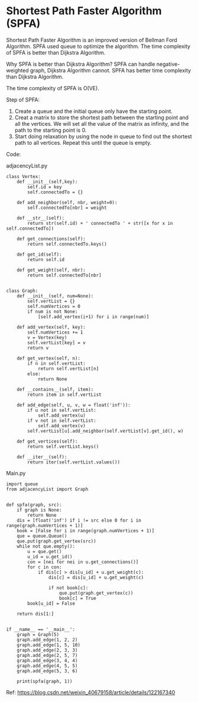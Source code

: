 # Shortest Path Faster Algorithm (SPFA)

Shortest Path Faster Algorithm is an improved version of Bellman Ford Algorithm.
SPFA used queue to optimize the algorithm. The time complexity of SPFA is better than Dijkstra Algorithm.

Why SPFA is better than Dijkstra Algorithm?
SPFA can handle negative-weighted graph, Dijkstra Algorithm cannot.
SPFA has better time complexity than Dijkstra Algorithm.

The time complexity of SPFA is O(VE).

Step of SPFA:
1. Create a queue and the initial queue only have the starting point.
2. Creat a matrix to store the shortest path between the starting point and all the vertices. We will set all the value of the matrix as infinity, and the path to the starting point is 0.
3. Start doing relaxation by using the node in queue to find out the shortest path to all vertices. Repeat this until the queue is empty.

Code:

adjacencyList.py
```python3
class Vertex:
    def __init__(self,key):
        self.id = key
        self.connectedTo = {}
 
    def add_neighbor(self, nbr, weight=0):
        self.connectedTo[nbr] = weight
 
    def __str__(self):
        return str(self.id) + ' connectedTo ' + str([x for x in self.connectedTo])
 
    def get_connections(self):
        return self.connectedTo.keys()
 
    def get_id(self):
        return self.id
 
    def get_weight(self, nbr):
        return self.connectedTo[nbr]
 
 
class Graph:
    def __init__(self, num=None):
        self.vertList = {}
        self.numVertices = 0
        if num is not None:
            [self.add_vertex(i+1) for i in range(num)]
 
    def add_vertex(self, key):
        self.numVertices += 1
        v = Vertex(key)
        self.vertList[key] = v
        return v
 
    def get_vertex(self, n):
        if n in self.vertList:
            return self.vertList[n]
        else:
            return None
 
    def __contains__(self, item):
        return item in self.vertList
 
    def add_edge(self, u, v, w = float('inf')):
        if u not in self.vertList:
            self.add_vertex(u)
        if v not in self.vertList:
            self.add_vertex(v)
        self.vertList[u].add_neighbor(self.vertList[v].get_id(), w)
 
    def get_vertices(self):
        return self.vertList.keys()
 
    def __iter__(self):
        return iter(self.vertList.values())
```

Main.py
```python3
import queue
from adjacencyList import Graph
 
 
def spfa(graph, src):
    if graph is None:
        return None
    dis = [float('inf') if i != src else 0 for i in range(graph.numVertices + 1)]
    book = [False for i in range(graph.numVertices + 1)]
    que = queue.Queue()
    que.put(graph.get_vertex(src))
    while not que.empty():
        u = que.get()
        u_id = u.get_id()
        con = [nei for nei in u.get_connections()]
        for c in con:
            if dis[c] > dis[u_id] + u.get_weight(c):
                dis[c] = dis[u_id] + u.get_weight(c)
 
                if not book[c]:
                    que.put(graph.get_vertex(c))
                    book[c] = True
        book[u_id] = False
 
    return dis[1:]
 
 
if __name__ == '__main__':
    graph = Graph(5)
    graph.add_edge(1, 2, 2)
    graph.add_edge(1, 5, 10)
    graph.add_edge(2, 3, 3)
    graph.add_edge(2, 5, 7)
    graph.add_edge(3, 4, 4)
    graph.add_edge(4, 5, 5)
    graph.add_edge(5, 3, 6)
 
    print(spfa(graph, 1))
```

Ref:
https://blog.csdn.net/weixin_40679158/article/details/122167340
